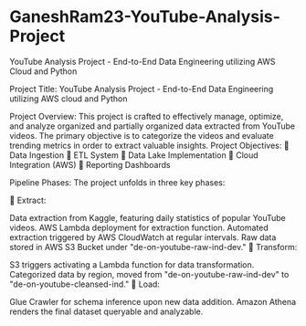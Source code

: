 # GaneshRam23-YouTube-Analysis-Project
YouTube Analysis Project - End-to-End Data Engineering utilizing AWS Cloud and Python

Project Title: YouTube Analysis Project - End-to-End Data Engineering utilizing AWS cloud and Python

Project Overview: This project is crafted to effectively manage, optimize, and analyze organized and partially organized data extracted from YouTube videos. The primary objective is to categorize the videos and evaluate trending metrics in order to extract valuable insights.
Project Objectives: 📌 Data Ingestion 📌 ETL System 📌 Data Lake Implementation  📌 Cloud Integration (AWS) 📌 Reporting Dashboards

Pipeline Phases: The project unfolds in three key phases:

📌 Extract:

Data extraction from Kaggle, featuring daily statistics of popular YouTube videos.
AWS Lambda deployment for extraction function.
Automated extraction triggered by AWS CloudWatch at regular intervals.
Raw data stored in AWS S3 Bucket under "de-on-youtube-raw-ind-dev."
📌 Transform:

S3 triggers activating a Lambda function for data transformation.
Categorized data by region, moved from "de-on-youtube-raw-ind-dev" to "de-on-youtube-cleansed-ind."
📌 Load:

Glue Crawler for schema inference upon new data addition.
Amazon Athena renders the final dataset queryable and analyzable.
